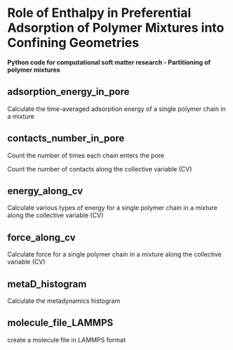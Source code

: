 # Role of Enthalpy in Preferential Adsorption of Polymer Mixtures into Confining Geometries

**Python code for computational soft matter research - Partitioning of polymer mixtures**

## adsorption_energy_in_pore

Calculate the time-averaged adsorption energy of a single polymer chain in a mixture

## contacts_number_in_pore

Count the number of times each chain enters the pore

Count the number of contacts along the collective variable (CV)

## energy_along_cv

Calculate various types of energy for a single polymer chain in a mixture along the collective variable (CV)

## force_along_cv

Calculate force for a single polymer chain in a mixture along the collective variable (CV)

## metaD_histogram

Calculate the metadynamics histogram

## molecule_file_LAMMPS

create a molecule file in LAMMPS format
